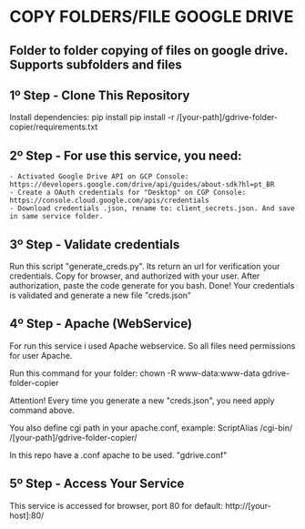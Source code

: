 # COPY FOLDERS/FILE GOOGLE DRIVE

## Folder to folder copying of files on google drive. Supports subfolders and files

## 1º Step - Clone This Repository
Install dependencies: pip install pip install -r /[your-path]/gdrive-folder-copier/requirements.txt

## 2º Step - For use this service, you need:

    - Activated Google Drive API on GCP Console: https://developers.google.com/drive/api/guides/about-sdk?hl=pt_BR
    - Create a OAuth credentials for "Desktop" on CGP Console: https://console.cloud.google.com/apis/credentials
    - Download credentials .json, rename to: client_secrets.json. And save in same service folder.

## 3º Step - Validate credentials

Run this script "generate_creds.py". Its return an url for verification your credentials. Copy for browser, and authorized with your user.
After authorization, paste the code generate for you bash. Done! Your credentials is validated and generate a new file "creds.json"

## 4º Step - Apache (WebService)
For run this service i used Apache webservice. So all files need permissions for user Apache.

Run this command for your folder: chown -R  www-data:www-data gdrive-folder-copier

Attention! Every time you generate a new "creds.json", you need apply command above.

You also define cgi path in your apache.conf, example: ScriptAlias /cgi-bin/ /[your-path]/gdrive-folder-copier/

In this repo have a .conf apache to be used. "gdrive.conf"

## 5º Step - Access Your Service

This service is accessed for browser, port 80 for default: http://[your-host]:80/



